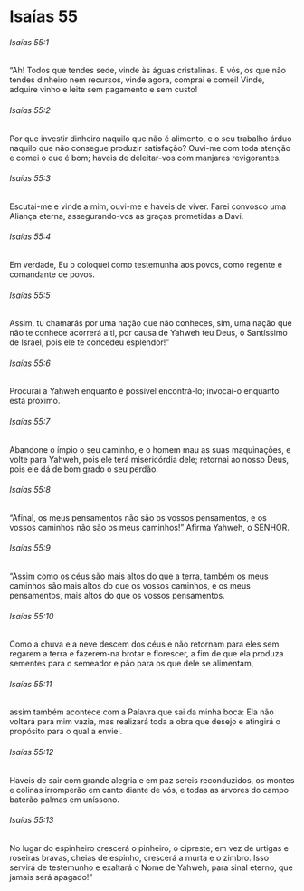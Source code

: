 # Isaías 55

###### Isaías 55:1

“Ah! Todos que tendes sede, vinde às águas cristalinas. E vós, os que não tendes dinheiro nem recursos, vinde agora, comprai e comei! Vinde, adquire vinho e leite sem pagamento e sem custo!

###### Isaías 55:2

Por que investir dinheiro naquilo que não é alimento, e o seu trabalho árduo naquilo que não consegue produzir satisfação? Ouvi-me com toda atenção e comei o que é bom; haveis de deleitar-vos com manjares revigorantes.

###### Isaías 55:3

Escutai-me e vinde a mim, ouvi-me e haveis de viver. Farei convosco uma Aliança eterna, assegurando-vos as graças prometidas a Davi.

###### Isaías 55:4

Em verdade, Eu o coloquei como testemunha aos povos, como regente e comandante de povos.

###### Isaías 55:5

Assim, tu chamarás por uma nação que não conheces, sim, uma nação que não te conhece acorrerá a ti, por causa de Yahweh teu Deus, o Santíssimo de Israel, pois ele te concedeu esplendor!”

###### Isaías 55:6

Procurai a Yahweh enquanto é possível encontrá-lo; invocai-o enquanto está próximo.

###### Isaías 55:7

Abandone o ímpio o seu caminho, e o homem mau as suas maquinações, e volte para Yahweh, pois ele terá misericórdia dele; retornai ao nosso Deus, pois ele dá de bom grado o seu perdão.

###### Isaías 55:8

“Afinal, os meus pensamentos não são os vossos pensamentos, e os vossos caminhos não são os meus caminhos!” Afirma Yahweh, o SENHOR.

###### Isaías 55:9

“Assim como os céus são mais altos do que a terra, também os meus caminhos são mais altos do que os vossos caminhos, e os meus pensamentos, mais altos do que os vossos pensamentos.

###### Isaías 55:10

Como a chuva e a neve descem dos céus e não retornam para eles sem regarem a terra e fazerem-na brotar e florescer, a fim de que ela produza sementes para o semeador e pão para os que dele se alimentam,

###### Isaías 55:11

assim também acontece com a Palavra que sai da minha boca: Ela não voltará para mim vazia, mas realizará toda a obra que desejo e atingirá o propósito para o qual a enviei.

###### Isaías 55:12

Haveis de sair com grande alegria e em paz sereis reconduzidos, os montes e colinas irromperão em canto diante de vós, e todas as árvores do campo baterão palmas em uníssono.

###### Isaías 55:13

No lugar do espinheiro crescerá o pinheiro, o cipreste; em vez de urtigas e roseiras bravas, cheias de espinho, crescerá a murta e o zimbro. Isso servirá de testemunho e exaltará o Nome de Yahweh, para sinal eterno, que jamais será apagado!”

